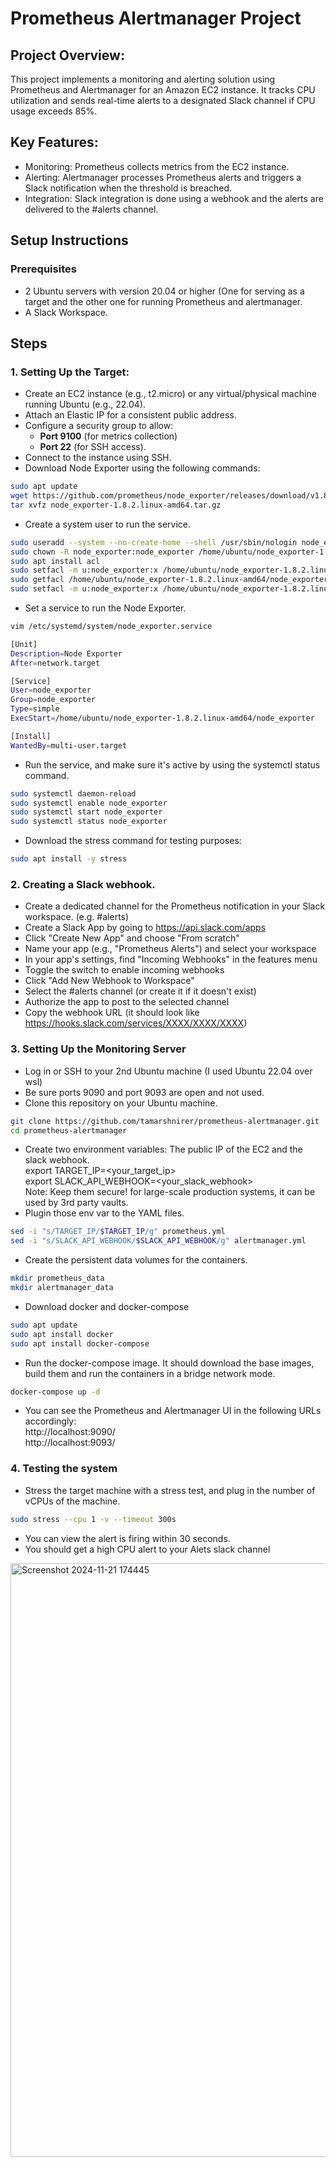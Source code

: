 # Prometheus Alertmanager Project

## Project Overview:
This project implements a monitoring and alerting solution using Prometheus and Alertmanager for an Amazon EC2 instance. It tracks CPU utilization and sends real-time alerts to a designated Slack channel if CPU usage exceeds 85%.

## Key Features:

- Monitoring: Prometheus collects metrics from the EC2 instance.
- Alerting: Alertmanager processes Prometheus alerts and triggers a Slack notification when the threshold is breached.
- Integration: Slack integration is done using a webhook and the alerts are delivered to the #alerts channel.

## Setup Instructions

### Prerequisites
- 2 Ubuntu servers with version 20.04 or higher (One for serving as a target and the other one for running Prometheus and alertmanager. 
- A Slack Workspace.

## Steps
### 1. Setting Up the Target:
 - Create an EC2 instance (e.g., t2.micro) or any virtual/physical machine running Ubuntu (e.g., 22.04).  
 - Attach an Elastic IP for a consistent public address.  
 - Configure a security group to allow:  
   - **Port 9100** (for metrics collection)  
   - **Port 22** (for SSH access).  
- Connect to the instance using SSH.
- Download Node Exporter using the following commands:
```bash
sudo apt update
wget https://github.com/prometheus/node_exporter/releases/download/v1.8.2/node_exporter-1.8.2.linux-amd64.tar.gz
tar xvfz node_exporter-1.8.2.linux-amd64.tar.gz
```
- Create a system user to run the service.
```bash
sudo useradd --system --no-create-home --shell /usr/sbin/nologin node_exporter
sudo chown -R node_exporter:node_exporter /home/ubuntu/node_exporter-1.8.2.linux-amd64/
sudo apt install acl
sudo setfacl -m u:node_exporter:x /home/ubuntu/node_exporter-1.8.2.linux-amd64/node_exporter
sudo getfacl /home/ubuntu/node_exporter-1.8.2.linux-amd64/node_exporter
sudo setfacl -m u:node_exporter:x /home/ubuntu/node_exporter-1.8.2.linux-amd64
```
- Set a service to run the Node Exporter.
```bash
vim /etc/systemd/system/node_exporter.service
```
```bash
[Unit]
Description=Node Exporter
After=network.target

[Service]
User=node_exporter
Group=node_exporter
Type=simple
ExecStart=/home/ubuntu/node_exporter-1.8.2.linux-amd64/node_exporter

[Install]
WantedBy=multi-user.target
```
- Run the service, and make sure it's active by using the systemctl status command. 
```bash                           
sudo systemctl daemon-reload
sudo systemctl enable node_exporter
sudo systemctl start node_exporter
sudo systemctl status node_exporter
```
- Download the stress command for testing purposes:
```bash
sudo apt install -y stress
```
### 2. Creating a Slack webhook.
- Create a dedicated channel for the Prometheus notification in your Slack workspace. (e.g. #alerts)
- Create a Slack App by going to https://api.slack.com/apps
- Click "Create New App" and choose "From scratch"
- Name your app (e.g., "Prometheus Alerts") and select your workspace
- In your app's settings, find "Incoming Webhooks" in the features menu
- Toggle the switch to enable incoming webhooks
- Click "Add New Webhook to Workspace"
- Select the #alerts channel (or create it if it doesn't exist)
- Authorize the app to post to the selected channel
- Copy the webhook URL (it should look like https://hooks.slack.com/services/XXXX/XXXX/XXXX)
### 3. Setting Up the Monitoring Server
- Log in or SSH to your 2nd Ubuntu machine (I used Ubuntu 22.04 over wsl)
- Be sure ports 9090 and port 9093 are open and not used.
- Clone this repository on your Ubuntu machine.
```bash
git clone https://github.com/tamarshnirer/prometheus-alertmanager.git
cd prometheus-alertmanager
```
- Create two environment variables: The public IP of the EC2 and the slack webhook. </br>
export TARGET_IP=<your_target_ip> </br>
export SLACK_API_WEBHOOK=<your_slack_webhook>  </br>
Note: Keep them secure! for large-scale production systems, it can be used by 3rd party vaults.
- Plugin those env var to the YAML files.
```bash
sed -i "s/TARGET_IP/$TARGET_IP/g" prometheus.yml
sed -i "s/SLACK_API_WEBHOOK/$SLACK_API_WEBHOOK/g" alertmanager.yml
```
- Create the persistent data volumes for the containers.
```bash
mkdir prometheus_data
mkdir alertmanager_data
```
- Download docker and docker-compose
```bash
sudo apt update
sudo apt install docker
sudo apt install docker-compose
```
- Run the docker-compose image. It should download the base images, build them and run the containers in a bridge network mode.
```bash
docker-compose up -d
```
- You can see the Prometheus and Alertmanager UI in the following URLs accordingly: </br>
  http://localhost:9090/ </br>
  http://localhost:9093/

### 4. Testing the system
- Stress the target machine with a stress test, and plug in the number of vCPUs of the machine.
```bash
sudo stress --cpu 1 -v --timeout 300s
```
- You can view the alert is firing within 30 seconds.
- You should get a high CPU  alert to your Alets slack channel

<img width="950" alt="Screenshot 2024-11-21 174445" src="https://github.com/user-attachments/assets/459cce2b-528c-4539-96cb-ef0d86b0cdd8">
